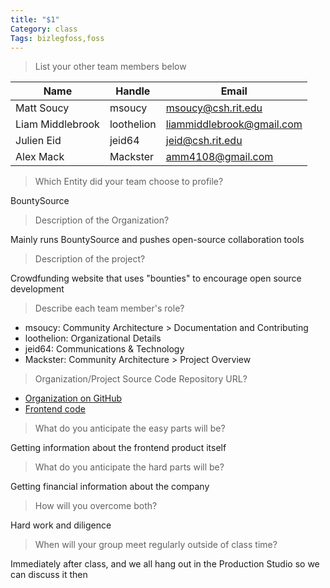 ```yaml
---
title: "$1"
Category: class
Tags: bizlegfoss,foss
---
```


> List your other team members below

| Name             | Handle     | Email                       |
|------------------|------------|-----------------------------|
| Matt Soucy       | msoucy     | <msoucy@csh.rit.edu>        |
| Liam Middlebrook | loothelion | <liammiddlebrook@gmail.com> |
| Julien Eid       | jeid64     | <jeid@csh.rit.edu>          |
| Alex Mack        | Mackster   | <amm4108@gmail.com>         |


> Which Entity did your team choose to profile?

BountySource

> Description of the Organization?

Mainly runs BountySource and pushes open-source collaboration tools

> Description of the project?

Crowdfunding website that uses "bounties" to encourage open source development

> Describe each team member's role?

- msoucy: Community Architecture > Documentation and Contributing
- loothelion: Organizational Details
- jeid64: Communications & Technology
- Mackster: Community Architecture > Project Overview

> Organization/Project Source Code Repository URL?

- [Organization on GitHub](http://github.com/bountysource)
- [Frontend code](https://github.com/bountysource/frontend)

> What do you anticipate the easy parts will be?

Getting information about the frontend product itself

> What do you anticipate the hard parts will be?

Getting financial information about the company

> How will you overcome both?

Hard work and diligence

> When will your group meet regularly outside of class time?

Immediately after class, and we all hang out in the Production Studio so we can discuss it then

